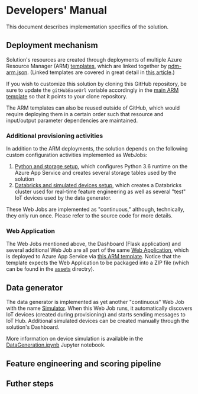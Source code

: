 # Developers' Manual

This document describes implementation specifics of the solution.

## Deployment mechanism

Solution's resources are created through deployments of multiple Azure Resource Manager (ARM) [templates](../src/ARMTemplates), which are linked together by [pdm-arm.json](../src/ARMTemplates/pdm-arm.json). (Linked templates are covered in great detail in [this article](https://docs.microsoft.com/en-us/azure/azure-resource-manager/resource-group-linked-templates).)

If you wish to customize this solution by cloning this GitHub repository, be sure to update the ```gitHubBaseUrl``` variable accordingly in the [main ARM template](../src/ARMTemplates/pdm-arm.json#L60) so that it points to your clone repository.

The ARM templates can also be reused outside of GitHub, which would require deploying them in a certain order such that resource and input/output parameter dependencies are maintained.

### Additional provisioning activities

In addition to the ARM deployments, the solution depends on the following custom configuration activities implemented as WebJobs:

1. [Python and storage setup](../src/WebApp/App_Data/jobs/continuous/PythonAndStorageSetup), which configures Python 3.6 runtime on the Azure App Service and creates several storage tables used by the solution
2. [Databricks and simulated devices setup](../src/WebApp/App_Data/jobs/continuous/DatabricksAndSimulatedDevicesSetup), which creates a Databricks cluster used for real-time feature engineering as well as several "test" IoT devices used by the data generator.

These Web Jobs are implemented as "continuous," although, technically, they only run once. Please refer to the source code for more details.

### Web Application

The Web Jobs mentioned above, the Dashboard (Flask application) and several additional Web Job are all part of the same [Web Application](../src/WebApp), which is deployed to Azure App Service via [this ARM template](../src/ARMTemplates/demoDashboard.json). Notice that the template expects the Web Application to be packaged into a ZIP file (which can be found in the [assets](../assets) directry).

## Data generator

The data generator is implemented as yet another "continuous" Web Job with the name [Simulator](../src/WebApp/App_Data/jobs/continuous/Simulator). When this Web Job runs, it automatically discovers IoT devices (created during provisioning) and starts sending messages to IoT Hub. Additional simulated devices can be created manually through the solution's Dashboard.

More information on device simulation is available in the [DataGeneration.ipynb](../src/Notebooks/DataGeneration.ipynb) Jupyter notebook.

## Feature engineering and scoring pipeline

## Futher steps
